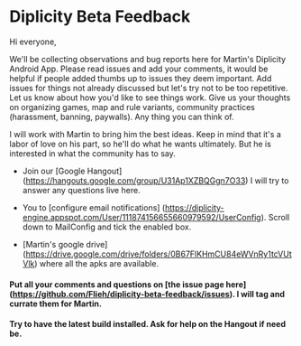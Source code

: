 # Diplicity Beta Feedback

Hi everyone,

We'll be collecting observations and bug reports here for Martin's Diplicity Android App. Please read issues and add your comments, it would be helpful if people added thumbs up to issues they deem important. Add issues for things not already discussed but let's try not to be too repetitive. Let us know about how you'd like to see things work. Give us your thoughts on organizing games, map and rule variants, community practices (harassment, banning, paywalls). Any thing you can think of.

I will work with Martin to bring him the best ideas. Keep in mind that it's a labor of love on his part, so he'll do what he wants ultimately. But he is interested in what the community has to say.

* Join our [Google Hangout] (https://hangouts.google.com/group/U31Ap1XZBQGgn7O33) I will try to answer any questions live here.

* You to [configure email notifications] (https://diplicity-engine.appspot.com/User/111874156655660979592/UserConfig). Scroll down to MailConfig and tick the enabled box.

* [Martin's google drive] (https://drive.google.com/drive/folders/0B67FlKHmCU84eWVnRy1tcVUtVlk) where all the apks are available. 

#### Put all your comments and questions on [the issue page here] (https://github.com/Flieh/diplicity-beta-feedback/issues). I will tag and currate them for Martin.
#### Try to have the latest build installed. Ask for help on the Hangout if need be.


